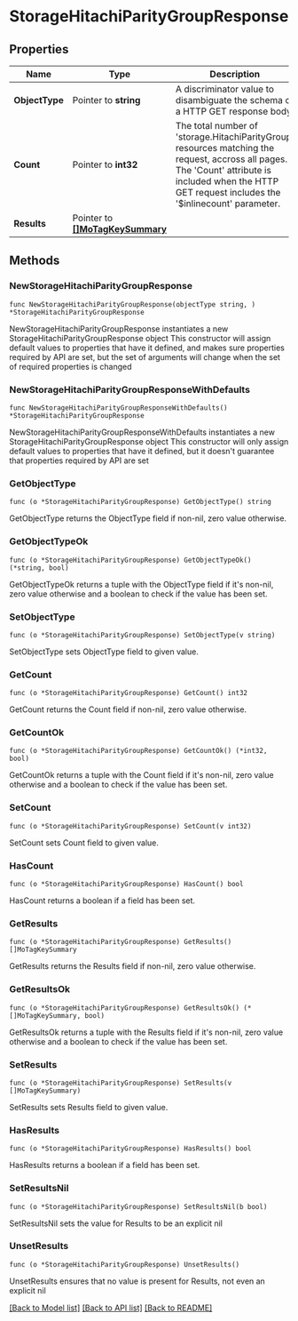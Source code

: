 # StorageHitachiParityGroupResponse

## Properties

Name | Type | Description | Notes
------------ | ------------- | ------------- | -------------
**ObjectType** | Pointer to **string** | A discriminator value to disambiguate the schema of a HTTP GET response body. | 
**Count** | Pointer to **int32** | The total number of &#39;storage.HitachiParityGroup&#39; resources matching the request, accross all pages. The &#39;Count&#39; attribute is included when the HTTP GET request includes the &#39;$inlinecount&#39; parameter. | [optional] 
**Results** | Pointer to [**[]MoTagKeySummary**](mo.TagKeySummary.md) |  | [optional] 

## Methods

### NewStorageHitachiParityGroupResponse

`func NewStorageHitachiParityGroupResponse(objectType string, ) *StorageHitachiParityGroupResponse`

NewStorageHitachiParityGroupResponse instantiates a new StorageHitachiParityGroupResponse object
This constructor will assign default values to properties that have it defined,
and makes sure properties required by API are set, but the set of arguments
will change when the set of required properties is changed

### NewStorageHitachiParityGroupResponseWithDefaults

`func NewStorageHitachiParityGroupResponseWithDefaults() *StorageHitachiParityGroupResponse`

NewStorageHitachiParityGroupResponseWithDefaults instantiates a new StorageHitachiParityGroupResponse object
This constructor will only assign default values to properties that have it defined,
but it doesn't guarantee that properties required by API are set

### GetObjectType

`func (o *StorageHitachiParityGroupResponse) GetObjectType() string`

GetObjectType returns the ObjectType field if non-nil, zero value otherwise.

### GetObjectTypeOk

`func (o *StorageHitachiParityGroupResponse) GetObjectTypeOk() (*string, bool)`

GetObjectTypeOk returns a tuple with the ObjectType field if it's non-nil, zero value otherwise
and a boolean to check if the value has been set.

### SetObjectType

`func (o *StorageHitachiParityGroupResponse) SetObjectType(v string)`

SetObjectType sets ObjectType field to given value.


### GetCount

`func (o *StorageHitachiParityGroupResponse) GetCount() int32`

GetCount returns the Count field if non-nil, zero value otherwise.

### GetCountOk

`func (o *StorageHitachiParityGroupResponse) GetCountOk() (*int32, bool)`

GetCountOk returns a tuple with the Count field if it's non-nil, zero value otherwise
and a boolean to check if the value has been set.

### SetCount

`func (o *StorageHitachiParityGroupResponse) SetCount(v int32)`

SetCount sets Count field to given value.

### HasCount

`func (o *StorageHitachiParityGroupResponse) HasCount() bool`

HasCount returns a boolean if a field has been set.

### GetResults

`func (o *StorageHitachiParityGroupResponse) GetResults() []MoTagKeySummary`

GetResults returns the Results field if non-nil, zero value otherwise.

### GetResultsOk

`func (o *StorageHitachiParityGroupResponse) GetResultsOk() (*[]MoTagKeySummary, bool)`

GetResultsOk returns a tuple with the Results field if it's non-nil, zero value otherwise
and a boolean to check if the value has been set.

### SetResults

`func (o *StorageHitachiParityGroupResponse) SetResults(v []MoTagKeySummary)`

SetResults sets Results field to given value.

### HasResults

`func (o *StorageHitachiParityGroupResponse) HasResults() bool`

HasResults returns a boolean if a field has been set.

### SetResultsNil

`func (o *StorageHitachiParityGroupResponse) SetResultsNil(b bool)`

 SetResultsNil sets the value for Results to be an explicit nil

### UnsetResults
`func (o *StorageHitachiParityGroupResponse) UnsetResults()`

UnsetResults ensures that no value is present for Results, not even an explicit nil

[[Back to Model list]](../README.md#documentation-for-models) [[Back to API list]](../README.md#documentation-for-api-endpoints) [[Back to README]](../README.md)


